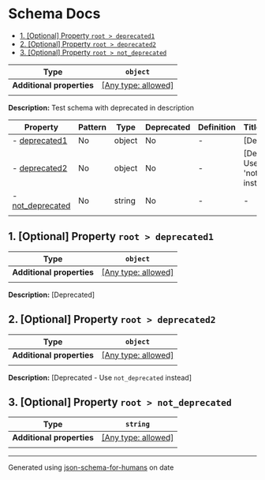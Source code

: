 # Schema Docs

- [1. [Optional] Property `root > deprecated1`](#deprecated1)
- [2. [Optional] Property `root > deprecated2`](#deprecated2)
- [3. [Optional] Property `root > not_deprecated`](#not_deprecated)

| Type                      | `object`                                                                  |
| ------------------------- | ------------------------------------------------------------------------- |
| **Additional properties** | [[Any type: allowed]](# "Additional Properties of any type are allowed.") |
|                           |                                                                           |

**Description:** Test schema with deprecated in description

| Property                             | Pattern | Type   | Deprecated | Definition | Title/Description                           |
| ------------------------------------ | ------- | ------ | ---------- | ---------- | ------------------------------------------- |
| - [deprecated1](#deprecated1 )       | No      | object | No         | -          | [Deprecated]                                |
| - [deprecated2](#deprecated2 )       | No      | object | No         | -          | [Deprecated - Use 'not_deprecated' instead] |
| - [not_deprecated](#not_deprecated ) | No      | string | No         | -          | -                                           |
|                                      |         |        |            |            |                                             |

## <a name="deprecated1"></a>1. [Optional] Property `root > deprecated1`

| Type                      | `object`                                                                  |
| ------------------------- | ------------------------------------------------------------------------- |
| **Additional properties** | [[Any type: allowed]](# "Additional Properties of any type are allowed.") |
|                           |                                                                           |

**Description:** [Deprecated]

## <a name="deprecated2"></a>2. [Optional] Property `root > deprecated2`

| Type                      | `object`                                                                  |
| ------------------------- | ------------------------------------------------------------------------- |
| **Additional properties** | [[Any type: allowed]](# "Additional Properties of any type are allowed.") |
|                           |                                                                           |

**Description:** [Deprecated - Use `not_deprecated` instead]

## <a name="not_deprecated"></a>3. [Optional] Property `root > not_deprecated`

| Type                      | `string`                                                                  |
| ------------------------- | ------------------------------------------------------------------------- |
| **Additional properties** | [[Any type: allowed]](# "Additional Properties of any type are allowed.") |
|                           |                                                                           |

----------------------------------------------------------------------------------------------------------------------------
Generated using [json-schema-for-humans](https://github.com/coveooss/json-schema-for-humans) on date
